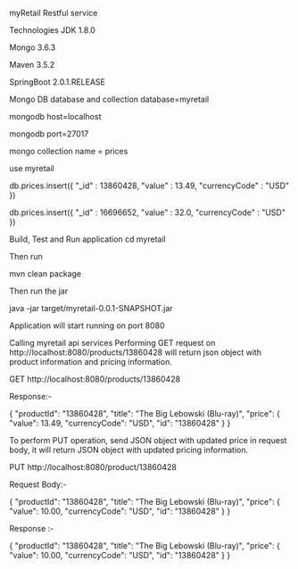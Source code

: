 myRetail Restful service

Technologies
JDK 1.8.0

Mongo 3.6.3

Maven 3.5.2

SpringBoot 2.0.1.RELEASE


Mongo DB database and collection
database=myretail

mongodb host=localhost

mongodb port=27017

mongo collection name = prices

use myretail

db.prices.insert({ "_id" : 13860428, "value" : 13.49, "currencyCode" : "USD" })

db.prices.insert({ "_id" : 16696652, "value" : 32.0, "currencyCode" : "USD" })

Build, Test and Run application
cd myretail

Then run

mvn clean package

Then run the jar

java -jar target/myretail-0.0.1-SNAPSHOT.jar

Application will start running on port 8080

Calling myretail api services
Performing GET request on http://localhost:8080/products/13860428 will return json object with product information and pricing information.

GET http://localhost:8080/products/13860428

Response:-

{ "productId": "13860428", "title": "The Big Lebowski (Blu-ray)", "price": { "value": 13.49, "currencyCode": "USD", "id": "13860428" } }

To perform PUT operation, send JSON object with updated price in request body, it will return JSON object with updated pricing information.

PUT http://localhost:8080/product/13860428

Request Body:-

{ "productId": "13860428", "title": "The Big Lebowski (Blu-ray)", "price": { "value": 10.00, "currencyCode": "USD", "id": "13860428" } }

Response :-

{ "productId": "13860428", "title": "The Big Lebowski (Blu-ray)", "price": { "value": 10.00, "currencyCode": "USD", "id": "13860428" } }
